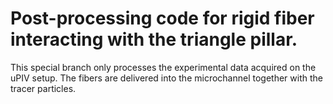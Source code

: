 # Post-processing code for rigid fiber interacting with the triangle pillar.

This special branch only processes the experimental data acquired on the uPIV setup. The fibers are delivered into the microchannel together with the tracer particles. 
